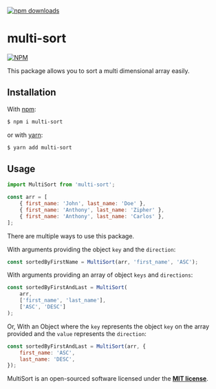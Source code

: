 [![npm downloads](https://img.shields.io/npm/dt/multi-sort.svg)](https://npmcharts.com/compare/multi-sort?minimal=true)

# multi-sort

[![NPM](https://nodei.co/npm/multi-sort.png?downloads=true&downloadRank=true)](https://npmjs.org/package/multi-sort)

This package allows you to sort a multi dimensional array easily.

## Installation
With [npm](https://www.npmjs.com):
```sh
$ npm i multi-sort
```
or with [yarn](https://yarnpkg.com):
```sh
$ yarn add multi-sort
```

## Usage

```js
import MultiSort from 'multi-sort';

const arr = [
    { first_name: 'John', last_name: 'Doe' },
    { first_name: 'Anthony', last_name: 'Zipher' },
    { first_name: 'Anthony', last_name: 'Carlos' },
];
```

There are multiple ways to use this package.

With arguments providing the object `key` and the `direction`:

```js
const sortedByFirstName = MultiSort(arr, 'first_name', 'ASC');
```

With arguments providing an array of object `keys` and `directions`:

```js
const sortedByFirstAndLast = MultiSort(
    arr,
    ['first_name', 'last_name'],
    ['ASC', 'DESC']
);
```

Or, With an Object where the `key` represents the object `key` on the array provided and the `value` represents
the `direction`:

```js
const sortedByFirstAndLast = MultiSort(arr, {
    first_name: 'ASC',
    last_name: 'DESC',
});
```

MultiSort is an open-sourced software licensed under the **[MIT license](https://opensource.org/licenses/MIT)**.
